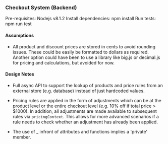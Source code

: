 ### Checkout System (Backend)

Pre-requisites: Nodejs v8.1.2
Install dependencies: npm install
Run tests: npm run test

#### Assumptions
- All product and discount prices are stored in cents to avoid rounding issues. These could
be easily be formatted to dollars as required. Another option could have been to use a library 
like big.js or decimal.js for pricing and calculations, but avoided for now.

#### Design Notes
- Full async API to support the lookup of products and price rules from an external store 
(e.g. database) instead of just hardcoded values.

- Pricing rules are applied in the form of adjustments which can be at the product level or the 
entire checkout level (e.g. 10% off if total price > $1000). In addition, all adjustments are made 
available to subsequent rules via `pricingContext`. This allows for more advanced scenarios if a 
rule needs to check whether an adjustment has already been applied. 

- The use of _ infront of attributes and functions implies a 'private' member.
